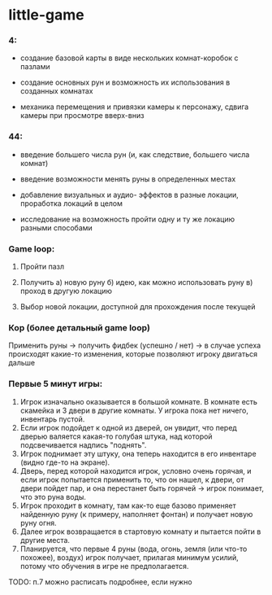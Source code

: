 # little-game
### 4: 

* создание базовой карты в виде нескольких комнат-коробок с пазлами

* создание основных рун и возможность их использования в созданных комнатах

* механика перемещения и привязки камеры к персонажу, сдвига камеры при просмотре вверх-вниз


### 44:

* введение большего числа рун (и, как следствие, большего числа комнат)

* введение возможности менять руны в определенных местах

* добавление визуальных и аудио- эффектов в разные локации, проработка локаций в целом

* исследование на возможность пройти одну и ту же локацию разными способами


### Game loop:

1. Пройти пазл

2. Получить а) новую руну б) идею, как можно использовать руну в) проход в другую локацию

3. Выбор новой локации, доступной для прохождения после текущей


### Кор (более детальный game loop)

Применить руны -> получить фидбек (успешно / нет) -> в случае успеха происходят какие-то изменения, которые позволяют игроку двигаться дальше

### Первые 5 минут игры:

1. Игрок изначально оказывается в большой комнате. В комнате есть скамейка и 3 двери в другие комнаты. У игрока пока нет ничего, инвентарь пустой.
2. Если игрок подойдет к одной из дверей, он увидит, что перед дверью валяется какая-то голубая штука, над которой подсвечивается надпись "поднять".
3. Игрок поднимает эту штуку, она теперь находится в его инвентаре (видно где-то на экране).
4. Дверь, перед которой находится игрок, условно очень горячая, и если игрок попытается применить то, что он нашел, к двери, от двери пойдет пар, и она перестанет быть горячей -> игрок понимает, что это руна воды.
5. Игрок проходит в комнату, там как-то еще базово применяет найденную руну (к примеру, наполняет фонтан) и получает новую руну огня.
6. Далее игрок возвращается в стартовую комнату и пытается пойти в другие места.
7. Планируется, что первые 4 руны (вода, огонь, земля (или что-то похожее), воздух) игрок получает, прилагая минимум усилий, потому что обучения в игре не предполагается.
   
TODO: п.7 можно расписать подробнее, если нужно
